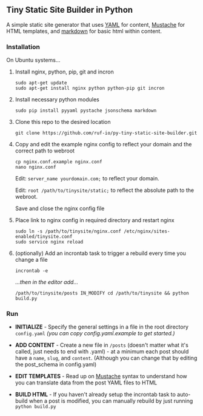 ## Tiny Static Site Builder in Python

A simple static site generator that uses [YAML](http://www.yaml.org/) for content,
[Mustache](https://mustache.github.io/) for HTML templates, and
[markdown](https://daringfireball.net/projects/markdown/) for basic html within content.

### Installation

On Ubuntu systems...

1. Install nginx, python, pip, git and incron

   ```
   sudo apt-get update
   sudo apt-get install nginx python python-pip git incron
   ```

2. Install necessary python modules

   ```
   sudo pip install pyyaml pystache jsonschema markdown
   ```

3. Clone this repo to the desired location

   ```
   git clone https://github.com/ruf-io/py-tiny-static-site-builder.git
   ```

4. Copy and edit the  example nginx config to reflect your domain and the correct path to webroot

   ```
   cp nginx.conf.example nginx.conf
   nano nginx.conf
   ```

   Edit: `server_name yourdomain.com;` to reflect your domain.

   Edit: `root /path/to/tinysite/static;` to reflect the absolute path to the webroot.

   Save and close the nginx config file

5. Place link to nginx config in required directory and restart nginx

   ```
   sudo ln -s /path/to/tinysite/nginx.conf /etc/nginx/sites-enabled/tinysite.conf
   sudo service nginx reload
   ```

6. (optionally) Add an incrontab task to trigger a rebuild every time you change a file

   ```
   incrontab -e
   ```

   _...then in the editor add..._

   ```
   /path/to/tinysite/posts IN_MODIFY cd /path/to/tinysite && python build.py
   ```

### Run

- **INITIALIZE** - Specify the general settings in a file in the root directory `config.yaml` _(you
  can copy config.yaml.example to get started.)_

- **ADD CONTENT** - Create a new file in `/posts` (doesn't matter what it's called,
  just needs to end with .yaml) - at a minimum each post should have a `name`, `slug`,
  and `content`. (Although you can change that by editing the post_schema in config.yaml)

- **EDIT TEMPLATES** - Read up on [Mustache](https://mustache.github.io/) syntax
  to understand how you can translate data from the post YAML files to HTML

- **BUILD HTML** - If you haven't already setup the incrontab task to auto-build
  when a post is modified, you can manually rebuild by just running `python build.py`
